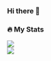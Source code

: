 ### Hi there 👋

<!--
**4N0NYM0U5MY7H/4N0NYM0U5MY7H** is a ✨ _special_ ✨ repository because its `README.md` (this file) appears on your GitHub profile.

Here are some ideas to get you started:

- 🔭 I’m currently working on ...
- 🌱 I’m currently learning ...
- 👯 I’m looking to collaborate on ...
- 🤔 I’m looking for help with ...
- 💬 Ask me about ...
- 📫 How to reach me: ...
- 😄 Pronouns: ...
- ⚡ Fun fact: ...
-->

### :fire: My Stats

<picture>
<source
        srcset="https://streak-stats.demolab.com?user=4N0NYM0U5MY7H&theme=highcontrast"
        media="(prefers-color-scheme: dark)"
/>
<source
        srcset="https://streak-stats.demolab.com?user=4N0NYM0U5MY7H"
        media="(prefers-color-scheme: light), (prefers-color-scheme: no-preference)"      
/>
<img src="https://streak-stats.demolab.com?user=4N0NYM0U5MY7H" />
</picture>
<br />
<picture>
<source
        srcset="https://github-readme-stats.vercel.app/api/top-langs/?username=4N0NYM0U5MY7H&layout=compact&count_private=true&theme=vision-friendly-dark"
        media="(prefers-color-scheme: dark)"
/>
<source
        srcset="https://github-readme-stats.vercel.app/api/top-langs/?username=4N0NYM0U5MY7H&layout=compact&count_private=true"
        media="(prefers-color-scheme: light), (prefers-color-scheme: no-preference)"
/>
<img src="https://github-readme-stats.vercel.app/api/top-langs/?username=4N0NYM0U5MY7H&layout=compact&count_private=true" />
</picture>
